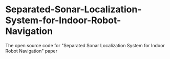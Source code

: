 # Separated-Sonar-Localization-System-for-Indoor-Robot-Navigation
The open source code for "Separated Sonar Localization System for Indoor Robot Navigation" paper
